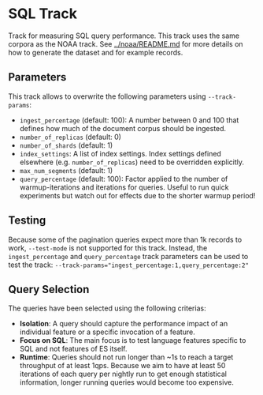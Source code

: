 # SQL Track

Track for measuring SQL query performance. This track uses the same corpora as the NOAA track. See [../noaa/README.md](../noaa/README.md) for more details on how to generate the dataset and for example records.

## Parameters

This track allows to overwrite the following parameters using `--track-params`:

* `ingest_percentage` (default: 100): A number between 0 and 100 that defines how much of the document corpus should be ingested.
* `number_of_replicas` (default: 0)
* `number_of_shards` (default: 1)
* `index_settings`: A list of index settings. Index settings defined elsewhere (e.g. `number_of_replicas`) need to be overridden explicitly.
* `max_num_segments` (default: 1)
* `query_percentage` (default: 100): Factor applied to the number of warmup-iterations and iterations for queries. Useful to run quick experiments but watch out for effects due to the shorter warmup period!

## Testing

Because some of the pagination queries expect more than 1k records to work, `--test-mode` is not supported for this track. Instead, the `ingest_percentage` and `query_percentage` track parameters can be used to test the track: `--track-params="ingest_percentage:1,query_percentage:2"`

## Query Selection

The queries have been selected using the following criterias:

* **Isolation**: A query should capture the performance impact of an individual feature or a specific invocation of a feature.
* **Focus on SQL**: The main focus is to test language features specific to SQL and not features of ES itself.
* **Runtime**: Queries should not run longer than ~1s to reach a target throughput of at least 1qps. Because we aim to have at least 50 iterations of each query per nightly run to get enough statistical information, longer running queries would become too expensive.